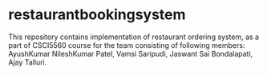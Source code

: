 # restaurantbookingsystem

This repository contains implementation of restaurant ordering system, as a part of CSCI5560 course for the team consisting of following members:
AyushKumar NileshKumar Patel,
Vamsi Saripudi,
Jaswant Sai Bondalapati,
Ajay Talluri.
